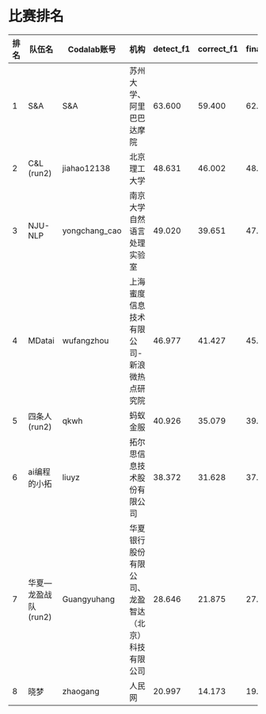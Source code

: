 # 比赛排名

| 排名 | 队伍名 |Codalab账号 | 机构 |  detect_f1 | correct_f1 | final_score |
| - | - | - | - | - | - | - |
| 1 | S&A | S&A | 苏州大学、阿里巴巴达摩院 | 63.600 | 59.400 | 62.760 | 
| 2 | C&L (run2)| jiahao12138 | 北京理工大学 | 48.631 | 46.002 | 48.105 |
| 3 | NJU-NLP| yongchang_cao | 南京大学自然语言处理实验室 | 49.020 | 39.651 | 47.146 |
| 4 | MDatai | wufangzhou | 上海蜜度信息技术有限公司-新浪微热点研究院 | 46.977 | 41.427 | 45.867 |
| 5 | 四条人 (run2) | qkwh | 蚂蚁金服 | 40.926 | 35.079 | 39.756 |
| 6 | ai编程的小拓 | liuyz | 拓尔思信息技术股份有限公司 | 38.372 | 31.628 | 37.023 |
| 7 | 华夏—龙盈战队 (run2) | Guangyuhang | 华夏银行股份有限公司、龙盈智达（北京）科技有限公司 | 28.646 | 21.875 | 27.292 |
| 8 | 晓梦 | zhaogang | 人民网 | 20.997 | 14.173 | 19.633 |


